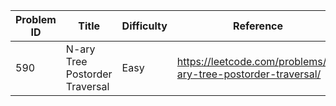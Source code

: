 | Problem ID | Title | Difficulty | Reference
| --- | --- | --- | ---
| 590 | N-ary Tree Postorder Traversal | Easy | https://leetcode.com/problems/n-ary-tree-postorder-traversal/
